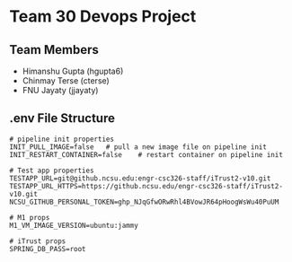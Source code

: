 # Team 30 Devops Project

## Team Members
- Himanshu Gupta (hgupta6)
- Chinmay Terse (cterse)
- FNU Jayaty (jjayaty)

## .env File Structure

```
# pipeline init properties
INIT_PULL_IMAGE=false   # pull a new image file on pipeline init
INIT_RESTART_CONTAINER=false    # restart container on pipeline init

# Test app properties
TESTAPP_URL=git@github.ncsu.edu:engr-csc326-staff/iTrust2-v10.git
TESTAPP_URL_HTTPS=https://github.ncsu.edu/engr-csc326-staff/iTrust2-v10.git
NCSU_GITHUB_PERSONAL_TOKEN=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

# M1 props
M1_VM_IMAGE_VERSION=ubuntu:jammy

# iTrust props
SPRING_DB_PASS=root


```
